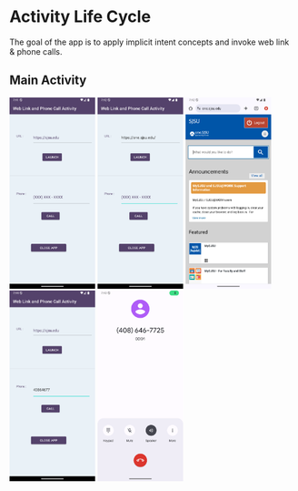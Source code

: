 # Activity Life Cycle

The goal of the app is to apply implicit intent concepts and invoke web link & phone calls.

## Main Activity
<img src="/WebLinkAndPhoneCallApp/images/Main.png" alt="Activity Main" style="width: 30%;">


<img src="/WebLinkAndPhoneCallApp/images/1.png" alt="1" style="width: 30%;">


<img src="/WebLinkAndPhoneCallApp/images/2.png" alt="2" style="width: 30%;">


<img src="/WebLinkAndPhoneCallApp/images/3.png" alt="3" style="width: 30%;">


<img src="/WebLinkAndPhoneCallApp/images/4.png" alt="4" style="width: 30%;">
